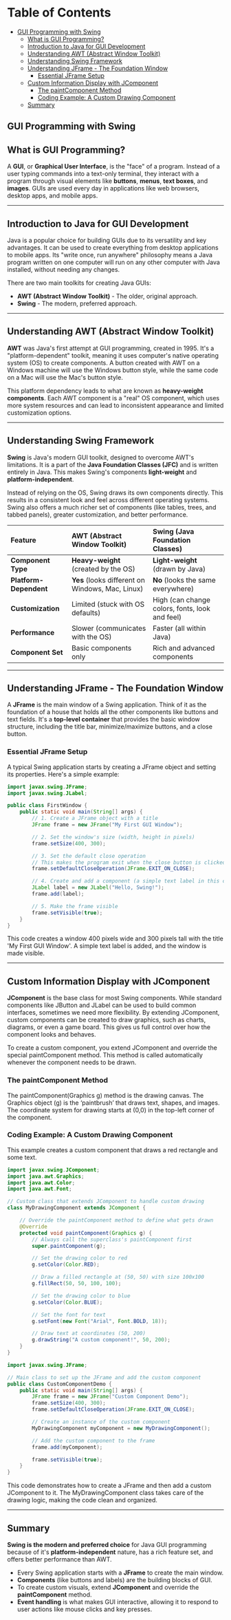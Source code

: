 # Table of Contents
- [GUI Programming with Swing](#gui-programming-with-swing)
  - [What is GUI Programming?](#what-is-gui-programming)
  - [Introduction to Java for GUI Development](#introduction-to-java-for-gui-development)
  - [Understanding AWT (Abstract Window Toolkit)](#understanding-awt-abstract-window-toolkit)
  - [Understanding Swing Framework](#understanding-swing-framework)
  - [Understanding JFrame - The Foundation Window](#understanding-jframe---the-foundation-window)
    - [Essential JFrame Setup](#essential-jframe-setup)
  - [Custom Information Display with JComponent](#custom-information-display-with-jcomponent)
    - [The paintComponent Method](#the-paintcomponent-method)
    - [Coding Example: A Custom Drawing Component](#coding-example-a-custom-drawing-component)
  - [Summary](#summary)

## **GUI Programming with Swing**

## **What is GUI Programming?**

A **GUI**, or **Graphical User Interface**, is the "face" of a program. Instead of a user typing commands into a text-only terminal, they interact with a program through visual elements like **buttons**, **menus**, **text boxes**, and **images**. GUIs are used every day in applications like web browsers, desktop apps, and mobile apps.

---

## **Introduction to Java for GUI Development**

Java is a popular choice for building GUIs due to its versatility and key advantages. It can be used to create everything from desktop applications to mobile apps. Its "write once, run anywhere" philosophy means a Java program written on one computer will run on any other computer with Java installed, without needing any changes.

There are two main toolkits for creating Java GUIs:

* **AWT (Abstract Window Toolkit)** - The older, original approach.  
* **Swing** - The modern, preferred approach.

---

## **Understanding AWT (Abstract Window Toolkit)**

**AWT** was Java's first attempt at GUI programming, created in 1995. It's a "platform-dependent" toolkit, meaning it uses computer's native operating system (OS) to create components. A button created with AWT on a Windows machine will use the Windows button style, while the same code on a Mac will use the Mac's button style.

This platform dependency leads to what are known as **heavy-weight components**. Each AWT component is a "real" OS component, which uses more system resources and can lead to inconsistent appearance and limited customization options.

---

## **Understanding Swing Framework**

**Swing** is Java's modern GUI toolkit, designed to overcome AWT's limitations. It is a part of the **Java Foundation Classes (JFC)** and is written entirely in Java. This makes Swing's components **light-weight** and **platform-independent**.

Instead of relying on the OS, Swing draws its own components directly. This results in a consistent look and feel across different operating systems. Swing also offers a much richer set of components (like tables, trees, and tabbed panels), greater customization, and better performance.

| Feature | AWT (Abstract Window Toolkit) | Swing (Java Foundation Classes) |
| :---- | :---- | :---- |
| **Component Type** | **Heavy-weight** (created by the OS) | **Light-weight** (drawn by Java) |
| **Platform-Dependent** | **Yes** (looks different on Windows, Mac, Linux) | **No** (looks the same everywhere) |
| **Customization** | Limited (stuck with OS defaults) | High (can change colors, fonts, look and feel) |
| **Performance** | Slower (communicates with the OS) | Faster (all within Java) |
| **Component Set** | Basic components only | Rich and advanced components |

---

## **Understanding JFrame - The Foundation Window**

A **JFrame** is the main window of a Swing application. Think of it as the foundation of a house that holds all the other components like buttons and text fields. It's a **top-level container** that provides the basic window structure, including the title bar, minimize/maximize buttons, and a close button.

### **Essential JFrame Setup**

A typical Swing application starts by creating a JFrame object and setting its properties. Here's a simple example:

```java
import javax.swing.JFrame;  
import javax.swing.JLabel;  

public class FirstWindow {  
    public static void main(String[] args) {  
        // 1. Create a JFrame object with a title  
        JFrame frame = new JFrame("My First GUI Window");

        // 2. Set the window's size (width, height in pixels)  
        frame.setSize(400, 300);

        // 3. Set the default close operation  
        // This makes the program exit when the close button is clicked. 
        frame.setDefaultCloseOperation(JFrame.EXIT_ON_CLOSE);

        // 4. Create and add a component (a simple text label in this case)  
        JLabel label = new JLabel("Hello, Swing!");  
        frame.add(label);

        // 5. Make the frame visible
        frame.setVisible(true);  
    }  
}
```

This code creates a window 400 pixels wide and 300 pixels tall with the title 'My First GUI Window'. A simple text label is added, and the window is made visible.

---

## **Custom Information Display with JComponent**

**JComponent** is the base class for most Swing components. While standard components like JButton and JLabel can be used to build common interfaces, sometimes we need more flexibility. By extending JComponent, custom components can be created to draw graphics, such as charts, diagrams, or even a game board. This gives us full control over how the component looks and behaves.

To create a custom component, you extend JComponent and override the special paintComponent method. This method is called automatically whenever the component needs to be drawn.

### **The paintComponent Method**

The paintComponent(Graphics g) method is the drawing canvas. The Graphics object (g) is the ‘paintbrush’ that draws text, shapes, and images. The coordinate system for drawing starts at (0,0) in the top-left corner of the component.

### **Coding Example: A Custom Drawing Component**

This example creates a custom component that draws a red rectangle and some text.

```java
import javax.swing.JComponent;  
import java.awt.Graphics;  
import java.awt.Color;  
import java.awt.Font;

// Custom class that extends JComponent to handle custom drawing  
class MyDrawingComponent extends JComponent {

    // Override the paintComponent method to define what gets drawn  
    @Override  
    protected void paintComponent(Graphics g) {  
        // Always call the superclass's paintComponent first  
        super.paintComponent(g);

        // Set the drawing color to red  
        g.setColor(Color.RED);

        // Draw a filled rectangle at (50, 50) with size 100x100  
        g.fillRect(50, 50, 100, 100);

        // Set the drawing color to blue  
        g.setColor(Color.BLUE);

        // Set the font for text  
        g.setFont(new Font("Arial", Font.BOLD, 18));

        // Draw text at coordinates (50, 200)  
        g.drawString("A custom component!", 50, 200);  
    }  
}

import javax.swing.JFrame;  

// Main class to set up the JFrame and add the custom component  
public class CustomComponentDemo {  
    public static void main(String[] args) {  
        JFrame frame = new JFrame("Custom Component Demo");  
        frame.setSize(400, 300);  
        frame.setDefaultCloseOperation(JFrame.EXIT_ON_CLOSE);

        // Create an instance of the custom component  
        MyDrawingComponent myComponent = new MyDrawingComponent();

        // Add the custom component to the frame  
        frame.add(myComponent);

        frame.setVisible(true);  
    }  
}
```

This code demonstrates how to create a JFrame and then add a custom JComponent to it. The MyDrawingComponent class takes care of the drawing logic, making the code clean and organized.

---

## **Summary**

**Swing is the modern and preferred choice** for Java GUI programming because of it's **platform-independent** nature, has a rich feature set, and offers better performance than AWT.

* Every Swing application starts with a **JFrame** to create the main window.  
* **Components** (like buttons and labels) are the building blocks of GUI.  
* To create custom visuals, extend **JComponent** and override the **paintComponent** method.  
* **Event handling** is what makes GUI interactive, allowing it to respond to user actions like mouse clicks and key presses.
